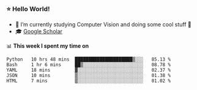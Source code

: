 ### ⭐️ Hello World!

<!--
**hologerry/hologerry** is a ✨ _special_ ✨ repository because its `README.md` (this file) appears on your GitHub profile.

Here are some ideas to get you started:

- 🔭 I’m currently working and studying on Computer Vision
- 🌱 I’m currently learning at Peking University
- 💬 Ask me about 
- 📫 How to reach me: E-mail
- 😄 Pronouns: he/his
- ⚡ Fun fact: Music is the Power
-->


- 🔭 I’m currently studying Computer Vision and doing some cool stuff 🤖
- 🎓 [Google Scholar](https://scholar.google.com/citations?user=3ykqW9wAAAAJ&hl=en)


📊 **This week I spent my time on**

<!--START_SECTION:waka-->
```text
Python   10 hrs 48 mins  █████████████████████▒░░░   85.13 % 
Bash     1 hr 6 mins     ██▒░░░░░░░░░░░░░░░░░░░░░░   08.78 % 
YAML     18 mins         ▓░░░░░░░░░░░░░░░░░░░░░░░░   02.37 % 
JSON     10 mins         ▒░░░░░░░░░░░░░░░░░░░░░░░░   01.38 % 
HTML     7 mins          ▒░░░░░░░░░░░░░░░░░░░░░░░░   01.02 % 
```
<!--END_SECTION:waka-->

